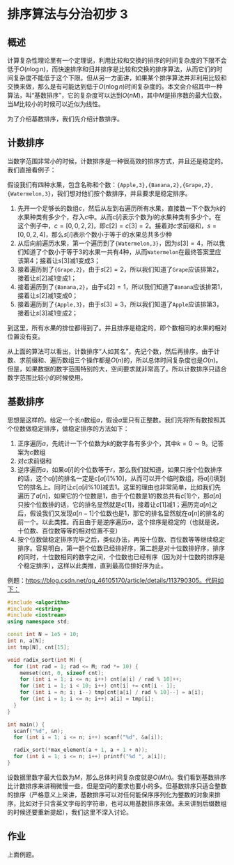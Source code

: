 # 排序算法与分治初步 3



## 概述

计算复杂性理论里有一个定理说，利用比较和交换的排序的时间复杂度的下限不会低于$O(n\log n)$，而快速排序和归并排序是比较和交换的排序算法，从而它们的时间复杂度不能低于这个下限。但从另一方面讲，如果某个排序算法并非利用比较和交换来做，那么是有可能达到低于$O(n\log n)$时间复杂度的。本文会介绍其中一种算法，叫“基数排序”，它的复杂度可以达到$O(nM)$，其中$M$是排序数的最大位数，当$M$比较小的时候可以近似为线性。



为了介绍基数排序，我们先介绍计数排序。



## 计数排序

当数字范围非常小的时候，计数排序是一种很高效的排序方式，并且还是稳定的。我们直接看例子：

假设我们有四种水果，包含名称和个数：`{Apple,3},{Banana,2},{Grape,2},{Watermelon,3}`，我们想对他们按个数排序，并且要求是稳定排序。

1. 先开一个足够长的数组$c$，然后从左到右遍历所有水果，直接数一下个数为$k$的水果种类有多少个，存入$c$中。从而$c[i]$表示个数为$i$的水果种类有多少个。在这个例子中，$c=[0,0,2,2]$，即$c[2]=c[3]=2$。接着对$c$求前缀和，$s=[0,0,2,4]$，那么$s[i]$表示个数小于等于$i$的水果总共多少种
2. 从后向前遍历水果，第一个遍历到了`{Watermelon,3}`，因为$s[3]=4$，所以我们知道了个数小于等于$3$的水果一共有$4$种，从而`Watermelon`在最终答案里应该第$4$；接着让$s[3]$减$1$变成$3$；
3. 接着遍历到了`{Grape,2}`，由于$s[2]=2$，所以我们知道了`Grape`应该排第$2$，接着让$s[2]$减$1$变成$1$；
4. 接着遍历到了`{Banana,2}`，由于$s[2]=1$，所以我们知道了`Banana`应该排第$1$，接着让$s[2]$减$1$变成$0$；
5. 接着遍历到了`{Apple,3}`，由于$s[3]=3$，所以我们知道了`Apple`应该排第$3$，接着让$s[3]$减$1$变成$2$；

到这里，所有水果的排位都得到了。并且排序是稳定的，即个数相同的水果的相对位置没有变。



从上面的算法可以看出，计数排序“人如其名”，先记个数，然后再排序。由于计数、求前缀和、遍历数组三个操作都是$O(n)$的，所以总体时间复杂度也是$O(n)$。但是，如果数据的数字范围特别的大，空间要求就非常高了。所以计数排序只适合数字范围比较小的时候使用。



## 基数排序

思想是这样的。给定一个长$n$数组$a$，假设$a$里只有正整数。我们先将所有数按照其个位数做稳定排序，做稳定排序的方法如下：

1. 正序遍历$a$，先统计一下个位数为$k$的数字各有多少个，其中$k=0\sim 9$。记答案为$c$数组
2. 对$c$求前缀和
3. 逆序遍历$a$，如果$a[i]$的个位数等于$r$，那么我们就知道，如果只按个位数排序的话，这个$a[i]$的排名一定是$c[a[i]\%10]$，从而可以开个临时数组，将$a[i]$填到它的排名上。同时让$c[a[i]\%10]$减去$1$。这里的理由也非常简单，比如我们先遍历了$a[n]$，如果它的个位数是$1$，由于个位数是$1$的数总共有$c[1]$个，那$a[n]$只按个位数排的话，它的排名显然就是$c[1]$，接着让$c[1]$减$1$；遍历完$a[n]$之后，假设我们又发现$a[n-1]$个位数也是$1$，那它的排名显然就在$a[n]$的排名的前一个。以此类推。而且由于是逆序遍历$a$，这个排序是稳定的（也就是说，十位数、百位数等等的相对位置不变）
4. 按个位数做稳定排序完毕之后，类似办法，再按十位数、百位数等等继续稳定排序。容易明白，第一趟个位数已经排好序，第二趟是对十位数排好序，排序的同时，十位数相同的数字之间，个位数也已经有序（因为对十位数的排序是个稳定排序），这样以此类推，直到最高位排好序为止。

例题：https://blog.csdn.net/qq_46105170/article/details/113790305。代码如下：

```cpp
#include <algorithm>
#include <cstring>
#include <iostream>
using namespace std;

const int N = 1e5 + 10;
int n, a[N];
int tmp[N], cnt[15];

void radix_sort(int M) {
  for (int rad = 1; rad <= M; rad *= 10) {
    memset(cnt, 0, sizeof cnt);
    for (int i = 1; i <= n; i++) cnt[a[i] / rad % 10]++;
    for (int i = 1; i < 10; i++) cnt[i] += cnt[i - 1];
    for (int i = n; i; i--) tmp[cnt[a[i] / rad % 10]--] = a[i];
    for (int i = 1; i <= n; i++) a[i] = tmp[i];
  }
}

int main() {
  scanf("%d", &n);
  for (int i = 1; i <= n; i++) scanf("%d", &a[i]);

  radix_sort(*max_element(a + 1, a + 1 + n));
  for (int i = 1; i <= n; i++) printf("%d ", a[i]);
}
```



设数据里数字最大位数为$M$，那么总体时间复杂度就是$O(Mn)$。我们看到基数排序比计数排序来讲稍微慢一些，但是空间的要求也要小的多。但基数排序只适合整数的排序（严格意义上来讲，基数排序可以对任何能保序序列化为整数的对象来排序，比如对于只含英文字母的字符串，也可以用基数排序来做。未来讲到后缀数组的时候还要重新提起），我们这里不深入讨论。



## 作业

上面例题。

